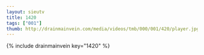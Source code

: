 ```yaml
--- 
layout: sieutv
title: 1420
tags: ["001"]
thumb: http://drainmainvein.com/media/videos/tmb/000/001/420/player.jpg
---
```

{% include drainmainvein key="1420" %} 
